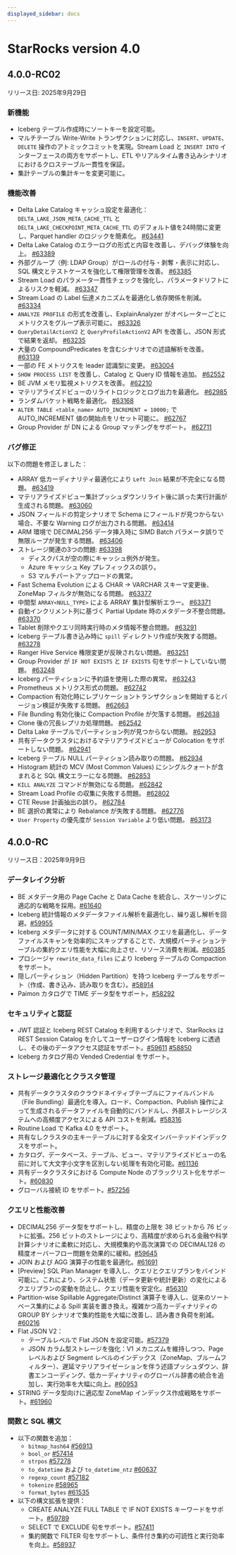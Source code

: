 ```yaml
---
displayed_sidebar: docs
---
```


# StarRocks version 4.0

## 4.0.0-RC02

リリース日: 2025年9月29日

### 新機能

- Iceberg テーブル作成時にソートキーを設定可能。
- マルチテーブル Write-Write トランザクションに対応し、`INSERT`、`UPDATE`、`DELETE` 操作のアトミックコミットを実現。Stream Load と `INSERT INTO` インターフェースの両方をサポートし、ETL やリアルタイム書き込みシナリオにおけるクロステーブル一貫性を保証。
- 集計テーブルの集計キーを変更可能に。

### 機能改善

- Delta Lake Catalog キャッシュ設定を最適化：`DELTA_LAKE_JSON_META_CACHE_TTL` と `DELTA_LAKE_CHECKPOINT_META_CACHE_TTL` のデフォルト値を24時間に変更し、Parquet handler のロジックを簡素化。 [#63441](https://github.com/StarRocks/starrocks/pull/63441)
- Delta Lake Catalog のエラーログの形式と内容を改善し、デバッグ体験を向上。 [#63389](https://github.com/StarRocks/starrocks/pull/63389)
- 外部グループ（例: LDAP Group）がロールの付与・剥奪・表示に対応し、SQL 構文とテストケースを強化して権限管理を改善。 [#63385](https://github.com/StarRocks/starrocks/pull/63385)
- Stream Load のパラメータ一貫性チェックを強化し、パラメータドリフトによるリスクを軽減。 [#63347](https://github.com/StarRocks/starrocks/pull/63347)
- Stream Load の Label 伝達メカニズムを最適化し依存関係を削減。 [#63334](https://github.com/StarRocks/starrocks/pull/63334)
- `ANALYZE PROFILE` の形式を改善し、ExplainAnalyzer がオペレーターごとにメトリクスをグループ表示可能に。 [#63326](https://github.com/StarRocks/starrocks/pull/63326)
- `QueryDetailActionV2` と `QueryProfileActionV2` API を改善し、JSON 形式で結果を返却。 [#63235](https://github.com/StarRocks/starrocks/pull/63235)
- 大量の CompoundPredicates を含むシナリオでの述語解析を改善。 [#63139](https://github.com/StarRocks/starrocks/pull/63139)
- 一部の FE メトリクスを leader 認識型に変更。 [#63004](https://github.com/StarRocks/starrocks/pull/63004)
- `SHOW PROCESS LIST` を改善し、Catalog と Query ID 情報を追加。 [#62552](https://github.com/StarRocks/starrocks/pull/62552)
- BE JVM メモリ監視メトリクスを改善。 [#62210](https://github.com/StarRocks/starrocks/pull/62210)
- マテリアライズドビューのリライトロジックとログ出力を最適化。 [#62985](https://github.com/StarRocks/starrocks/pull/62985)
- ランダムバケット戦略を最適化。 [#63168](https://github.com/StarRocks/starrocks/pull/63168)
- `ALTER TABLE <table_name> AUTO_INCREMENT = 10000;` で AUTO_INCREMENT 値の開始点をリセット可能に。 [#62767](https://github.com/StarRocks/starrocks/pull/62767)
- Group Provider が DN による Group マッチングをサポート。 [#62711](https://github.com/StarRocks/starrocks/pull/62711)

### バグ修正

以下の問題を修正しました：

- ARRAY 低カーディナリティ最適化により `Left Join` 結果が不完全になる問題。 [#63419](https://github.com/StarRocks/starrocks/pull/63419)
- マテリアライズドビュー集計プッシュダウンリライト後に誤った実行計画が生成される問題。 [#63060](https://github.com/StarRocks/starrocks/pull/63060)
- JSON フィールドの剪定シナリオで Schema にフィールドが見つからない場合、不要な Warning ログが出力される問題。 [#63414](https://github.com/StarRocks/starrocks/pull/63414)
- ARM 環境で DECIMAL256 データ挿入時に SIMD Batch パラメータ誤りで無限ループが発生する問題。 [#63406](https://github.com/StarRocks/starrocks/pull/63406)
- ストレージ関連の3つの問題: [#63398](https://github.com/StarRocks/starrocks/pull/63398)
  - ディスクパスが空の際にキャッシュ例外が発生。
  - Azure キャッシュ Key プレフィックスの誤り。
  - S3 マルチパートアップロードの異常。
- Fast Schema Evolution による CHAR → VARCHAR スキーマ変更後、ZoneMap フィルタが無効になる問題。 [#63377](https://github.com/StarRocks/starrocks/pull/63377)
- 中間型 `ARRAY<NULL_TYPE>` による ARRAY 集計型解析エラー。 [#63371](https://github.com/StarRocks/starrocks/pull/63371)
- 自動インクリメント列に基づく Partial Update 時のメタデータ不整合問題。 [#63370](https://github.com/StarRocks/starrocks/pull/63370)
- Tablet 削除やクエリ同時実行時のメタ情報不整合問題。 [#63291](https://github.com/StarRocks/starrocks/pull/63291)
- Iceberg テーブル書き込み時に `spill` ディレクトリ作成が失敗する問題。 [#63278](https://github.com/StarRocks/starrocks/pull/63278)
- Ranger Hive Service 権限変更が反映されない問題。 [#63251](https://github.com/StarRocks/starrocks/pull/63251)
- Group Provider が `IF NOT EXISTS` と `IF EXISTS` 句をサポートしていない問題。 [#63248](https://github.com/StarRocks/starrocks/pull/63248)
- Iceberg パーティションに予約語を使用した際の異常。 [#63243](https://github.com/StarRocks/starrocks/pull/63243)
- Prometheus メトリクス形式の問題。 [#62742](https://github.com/StarRocks/starrocks/pull/62742)
- Compaction 有効化時にレプリケーショントランザクションを開始するとバージョン検証が失敗する問題。 [#62663](https://github.com/StarRocks/starrocks/pull/62663)
- File Bunding 有効化後に Compaction Profile が欠落する問題。 [#62638](https://github.com/StarRocks/starrocks/pull/62638)
- Clone 後の冗長レプリカ処理問題。 [#62542](https://github.com/StarRocks/starrocks/pull/62542)
- Delta Lake テーブルでパーティション列が見つからない問題。 [#62953](https://github.com/StarRocks/starrocks/pull/62953)
- 共有データクラスタにおけるマテリアライズドビューが Colocation をサポートしない問題。 [#62941](https://github.com/StarRocks/starrocks/pull/62941)
- Iceberg テーブル NULL パーティション読み取りの問題。 [#62934](https://github.com/StarRocks/starrocks/pull/62934)
- Histogram 統計の MCV (Most Common Values) にシングルクォートが含まれると SQL 構文エラーになる問題。 [#62853](https://github.com/StarRocks/starrocks/pull/62853)
- `KILL ANALYZE` コマンドが無効になる問題。 [#62842](https://github.com/StarRocks/starrocks/pull/62842)
- Stream Load Profile の収集に失敗する問題。 [#62802](https://github.com/StarRocks/starrocks/pull/62802)
- CTE Reuse 計画抽出の誤り。 [#62784](https://github.com/StarRocks/starrocks/pull/62784)
- BE 選択の異常により Rebalance が失敗する問題。 [#62776](https://github.com/StarRocks/starrocks/pull/62776)
- `User Property` の優先度が `Session Variable` より低い問題。 [#63173](https://github.com/StarRocks/starrocks/pull/63173)

## 4.0.0-RC

リリース日：2025年9月9日

### データレイク分析

- BE メタデータ用の Page Cache と Data Cache を統合し、スケーリングに適応的な戦略を採用。[#61640](https://github.com/StarRocks/starrocks/issues/61640)
- Iceberg 統計情報のメタデータファイル解析を最適化し、繰り返し解析を回避。[#59955](https://github.com/StarRocks/starrocks/pull/59955)
- Iceberg メタデータに対する COUNT/MIN/MAX クエリを最適化し、データファイルスキャンを効率的にスキップすることで、大規模パーティションテーブルの集約クエリ性能を大幅に向上させ、リソース消費を削減。[#60385](https://github.com/StarRocks/starrocks/pull/60385)
- プロシージャ `rewrite_data_files` により Iceberg テーブルの Compaction をサポート。
- 隠しパーティション（Hidden Partition）を持つ Iceberg テーブルをサポート（作成、書き込み、読み取りを含む）。[#58914](https://github.com/StarRocks/starrocks/issues/58914)
- Paimon カタログで TIME データ型をサポート。[#58292](https://github.com/StarRocks/starrocks/pull/58292)

<!--
- Iceberg テーブルのソートを最適化。
-->

### セキュリティと認証

- JWT 認証と Iceberg REST Catalog を利用するシナリオで、StarRocks は REST Session Catalog を介してユーザーログイン情報を Iceberg に透過し、その後のデータアクセス認証をサポート。[#59611](https://github.com/StarRocks/starrocks/pull/59611) [#58850](https://github.com/StarRocks/starrocks/pull/58850)
- Iceberg カタログ用の Vended Credential をサポート。

<!--
- StarRocks FE 側で証明書を設定することで HTTPS をサポートし、クラウドやイントラネットでの暗号化通信要件を満たす安全なシステムアクセスを実現。[#56394](https://github.com/StarRocks/starrocks/pull/56394)
- BE ノード間の HTTPS 通信をサポートし、データ伝送の暗号化と完全性を保証。内部データ漏洩や中間者攻撃を防止。[#53695](https://github.com/StarRocks/starrocks/pull/53695)
-->

### ストレージ最適化とクラスタ管理

- 共有データクラスタのクラウドネイティブテーブルにファイルバンドル（File Bundling）最適化を導入。ロード、Compaction、Publish 操作によって生成されるデータファイルを自動的にバンドルし、外部ストレージシステムへの高頻度アクセスによる API コストを削減。[#58316](https://github.com/StarRocks/starrocks/issues/58316)
- Routine Load で Kafka 4.0 をサポート。
- 共有なしクラスタの主キーテーブルに対する全文インバーテッドインデックスをサポート。
- カタログ、データベース、テーブル、ビュー、マテリアライズドビューの名前に対して大文字小文字を区別しない処理を有効化可能。[#61136](https://github.com/StarRocks/starrocks/pull/61136)
- 共有データクラスタにおける Compute  Node のブラックリスト化をサポート。[#60830](https://github.com/StarRocks/starrocks/pull/60830)
- グローバル接続 ID をサポート。[#57256](https://github.com/StarRocks/starrocks/pull/57276)

<!--
- 複数テーブル間の Write-Write トランザクション（Multi-Table Write-Write Transaction）をサポートし、INSERT、UPDATE、DELETE 操作のアトミックコミットを制御可能。Stream Load および INSERT INTO インターフェイスをサポートし、ETL やリアルタイム書き込みシナリオにおけるクロステーブルの一貫性を保証。
- 集約テーブルの集約キーの変更をサポート。
-->

### クエリと性能改善

- DECIMAL256 データ型をサポートし、精度の上限を 38 ビットから 76 ビットに拡張。256 ビットのストレージにより、高精度が求められる金融や科学計算シナリオに柔軟に対応し、大規模集約や高次演算での DECIMAL128 の精度オーバーフロー問題を効果的に緩和。[#59645](https://github.com/StarRocks/starrocks/issues/59645)
- JOIN および AGG 演算子の性能を最適化。[#61691](https://github.com/StarRocks/starrocks/issues/61691)
- [Preview] SQL Plan Manager を導入し、クエリとクエリプランをバインド可能に。これにより、システム状態（データ更新や統計更新）の変化によるクエリプランの変動を防止し、クエリ性能を安定化。[#56310](https://github.com/StarRocks/starrocks/issues/56310)
- Partition-wise Spillable Aggregate/Distinct 演算子を導入し、従来のソートベース集約による Spill 実装を置き換え。複雑かつ高カーディナリティの GROUP BY シナリオで集約性能を大幅に改善し、読み書き負荷を削減。[#60216](https://github.com/StarRocks/starrocks/pull/60216)
- Flat JSON V2：
  - テーブルレベルで Flat JSON を設定可能。[#57379](https://github.com/StarRocks/starrocks/pull/57379)
  - JSON カラム型ストレージを強化：V1 メカニズムを維持しつつ、Page レベルおよび Segment レベルのインデックス（ZoneMap、ブルームフィルター）、遅延マテリアライゼーションを伴う述語プッシュダウン、辞書エンコーディング、低カーディナリティのグローバル辞書の統合を追加し、実行効率を大幅に向上。[#60953](https://github.com/StarRocks/starrocks/issues/60953)
- STRING データ型向けに適応型 ZoneMap インデックス作成戦略をサポート。[#61960](https://github.com/StarRocks/starrocks/issues/61960)

### 関数と SQL 構文

- 以下の関数を追加：
  - `bitmap_hash64` [#56913](https://github.com/StarRocks/starrocks/pull/56913)
  - `bool_or` [#57414](https://github.com/StarRocks/starrocks/pull/57414)
  - `strpos` [#57278](https://github.com/StarRocks/starrocks/pull/57287)
  - `to_datetime` および `to_datetime_ntz` [#60637](https://github.com/StarRocks/starrocks/pull/60637)
  - `regexp_count` [#57182](https://github.com/StarRocks/starrocks/pull/57182)
  - `tokenize` [#58965](https://github.com/StarRocks/starrocks/pull/58965)
  - `format_bytes` [#61535](https://github.com/StarRocks/starrocks/pull/61535)
- 以下の構文拡張を提供：
  - CREATE ANALYZE FULL TABLE で IF NOT EXISTS キーワードをサポート。[#59789](https://github.com/StarRocks/starrocks/pull/59789)
  - SELECT で EXCLUDE 句をサポート。[#57411](https://github.com/StarRocks/starrocks/pull/57411/files)
  - 集約関数で FILTER 句をサポートし、条件付き集約の可読性と実行効率を向上。[#58937](https://github.com/StarRocks/starrocks/pull/58937)
